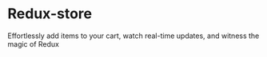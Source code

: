 # Redux-store
Effortlessly add items to your cart, watch real-time updates, and witness the magic of Redux
